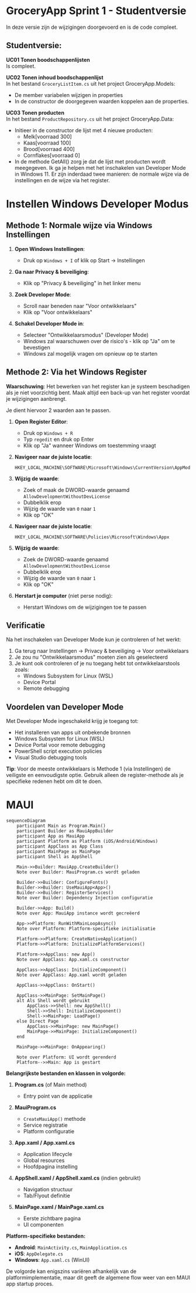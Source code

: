 # GroceryApp Sprint 1 - Studentversie  
In deze versie zijn de wijzigingen doorgevoerd en is de code compleet.  

## Studentversie:  
**UC01 Tonen boodschappenlijsten**  
Is compleet.

**UC02 Tonen inhoud boodschappenlijst**   
In het bestand `GroceryListItem.cs` uit het project GroceryApp.Models:
- De member variabelen wijzigen in properties
- In de constructor de doorgegeven waarden koppelen aan de properties.

**UC03 Tonen producten**  
In het bestand `ProductRepository.cs` uit het project GroceryApp.Data:
- Initieer in de constructor de lijst met 4 nieuwe producten:  
  - Melk[voorraad 300]
  - Kaas[voorraad 100]
  - Brood[voorraad 400]
  - Cornflakes[voorraad 0]
- In de methode GetAll() zorg je dat de lijst met producten wordt meegegeven.
Ik ga je helpen met het inschakelen van Developer Mode in Windows 11. Er zijn inderdaad twee manieren: de normale wijze via de instellingen en de wijze via het register.

# Instellen Windows Developer Modus

## Methode 1: Normale wijze via Windows Instellingen

1. **Open Windows Instellingen**:
   - Druk op `Windows + I` of klik op Start → Instellingen

2. **Ga naar Privacy & beveiliging**:
   - Klik op "Privacy & beveiliging" in het linker menu

3. **Zoek Developer Mode**:
   - Scroll naar beneden naar "Voor ontwikkelaars"
   - Klik op "Voor ontwikkelaars"

4. **Schakel Developer Mode in**:
   - Selecteer "Ontwikkelaarsmodus" (Developer Mode)
   - Windows zal waarschuwen over de risico's - klik op "Ja" om te bevestigen
   - Windows zal mogelijk vragen om opnieuw op te starten

## Methode 2: Via het Windows Register
**Waarschuwing**: Het bewerken van het register kan je systeem beschadigen als je niet voorzichtig bent. Maak altijd een back-up van het register voordat je wijzigingen aanbrengt.

Je dient hiervoor 2 waarden aan te passen.

1. **Open Register Editor**:
   - Druk op `Windows + R`
   - Typ `regedit` en druk op Enter
   - Klik op "Ja" wanneer Windows om toestemming vraagt

2. **Navigeer naar de juiste locatie**:
   ```
   HKEY_LOCAL_MACHINE\SOFTWARE\Microsoft\Windows\CurrentVersion\AppModelUnlock
   ```

3. **Wijzig de waarde**:
   - Zoek of maak de DWORD-waarde genaamd `AllowDevelopmentWithoutDevLicense`
   - Dubbelklik erop
   - Wijzig de waarde van `0` naar `1`
   - Klik op "OK"

4. **Navigeer naar de juiste locatie**:
   ```
   HKEY_LOCAL_MACHINE\SOFTWARE\Policies\Microsoft\Windows\Appx
   ```

5. **Wijzig de waarde**:
   - Zoek de DWORD-waarde genaamd `AllowDevelopmentWithoutDevLicense`
   - Dubbelklik erop
   - Wijzig de waarde van `0` naar `1`
   - Klik op "OK"

6. **Herstart je computer** (niet perse nodig):
   - Herstart Windows om de wijzigingen toe te passen 

## Verificatie

Na het inschakelen van Developer Mode kun je controleren of het werkt:

1. Ga terug naar Instellingen → Privacy & beveiliging → Voor ontwikkelaars
2. Je zou nu "Ontwikkelaarsmodus" moeten zien als geselecteerd
3. Je kunt ook controleren of je nu toegang hebt tot ontwikkelaarstools zoals:
   - Windows Subsystem for Linux (WSL)
   - Device Portal
   - Remote debugging

## Voordelen van Developer Mode

Met Developer Mode ingeschakeld krijg je toegang tot:
- Het installeren van apps uit onbekende bronnen
- Windows Subsystem for Linux (WSL)
- Device Portal voor remote debugging
- PowerShell script execution policies
- Visual Studio debugging tools

**Tip**: Voor de meeste ontwikkelaars is Methode 1 (via Instellingen) de veiligste en eenvoudigste optie. Gebruik alleen de register-methode als je specifieke redenen hebt om dit te doen.

# MAUI 

```mermaid
sequenceDiagram
    participant Main as Program.Main()
    participant Builder as MauiAppBuilder
    participant App as MauiApp
    participant Platform as Platform (iOS/Android/Windows)
    participant AppClass as App Class
    participant MainPage as MainPage
    participant Shell as AppShell

    Main->>Builder: MauiApp.CreateBuilder()
    Note over Builder: MauiProgram.cs wordt geladen
    
    Builder->>Builder: ConfigureFonts()
    Builder->>Builder: UseMauiApp<App>()
    Builder->>Builder: RegisterServices()
    Note over Builder: Dependency Injection configuratie
    
    Builder->>App: Build()
    Note over App: MauiApp instance wordt gecreëerd
    
    App->>Platform: RunWithMainLoopAsync()
    Note over Platform: Platform-specifieke initialisatie
    
    Platform->>Platform: CreateNativeApplication()
    Platform->>Platform: InitializePlatformServices()
    
    Platform->>AppClass: new App()
    Note over AppClass: App.xaml.cs constructor
    
    AppClass->>AppClass: InitializeComponent()
    Note over AppClass: App.xaml wordt geladen
    
    AppClass->>AppClass: OnStart()
    
    AppClass->>MainPage: SetMainPage()
    alt Als Shell wordt gebruikt
        AppClass->>Shell: new AppShell()
        Shell->>Shell: InitializeComponent()
        Shell->>MainPage: LoadPage()
    else Direct Page
        AppClass->>MainPage: new MainPage()
        MainPage->>MainPage: InitializeComponent()
    end
    
    MainPage->>MainPage: OnAppearing()
    
    Note over Platform: UI wordt gerenderd
    Platform-->>Main: App is gestart
```

**Belangrijkste bestanden en klassen in volgorde:**

1. **Program.cs** (of Main method)
   - Entry point van de applicatie

2. **MauiProgram.cs**
   - `CreateMauiApp()` methode
   - Service registratie
   - Platform configuratie

3. **App.xaml / App.xaml.cs**
   - Application lifecycle
   - Global resources
   - Hoofdpagina instelling

4. **AppShell.xaml / AppShell.xaml.cs** (indien gebruikt)
   - Navigation structuur
   - Tab/Flyout definitie

5. **MainPage.xaml / MainPage.xaml.cs**
   - Eerste zichtbare pagina
   - UI componenten

**Platform-specifieke bestanden:**
- **Android**: `MainActivity.cs`, `MainApplication.cs`
- **iOS**: `AppDelegate.cs`
- **Windows**: `App.xaml.cs` (WinUI)

De volgorde kan enigszins variëren afhankelijk van de platformimplementatie, maar dit geeft de algemene flow weer van een MAUI app startup proces.